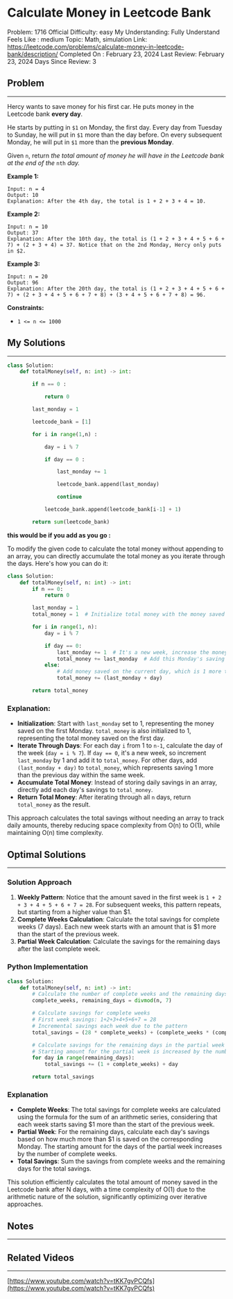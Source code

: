 # Calculate Money in Leetcode Bank

Problem: 1716
Official Difficulty: easy
My Understanding: Fully Understand
Feels Like : medium
Topic: Math, simulation
Link: https://leetcode.com/problems/calculate-money-in-leetcode-bank/description/
Completed On : February 23, 2024
Last Review: February 23, 2024
Days Since Review: 3

## Problem

---

Hercy wants to save money for his first car. He puts money in the Leetcode bank **every day**.

He starts by putting in `$1` on Monday, the first day. Every day from Tuesday to Sunday, he will put in `$1` more than the day before. On every subsequent Monday, he will put in `$1` more than the **previous Monday**.

Given `n`, return *the total amount of money he will have in the Leetcode bank at the end of the* `nth` *day.*

**Example 1:**

```
Input: n = 4
Output: 10
Explanation: After the 4th day, the total is 1 + 2 + 3 + 4 = 10.
```

**Example 2:**

```
Input: n = 10
Output: 37
Explanation: After the 10th day, the total is (1 + 2 + 3 + 4 + 5 + 6 + 7) + (2 + 3 + 4) = 37. Notice that on the 2nd Monday, Hercy only puts in $2.
```

**Example 3:**

```
Input: n = 20
Output: 96
Explanation: After the 20th day, the total is (1 + 2 + 3 + 4 + 5 + 6 + 7) + (2 + 3 + 4 + 5 + 6 + 7 + 8) + (3 + 4 + 5 + 6 + 7 + 8) = 96.
```

**Constraints:**

- `1 <= n <= 1000`

## My Solutions

---

```python
class Solution:
    def totalMoney(self, n: int) -> int:

        if n == 0 :

            return 0

        last_monday = 1

        leetcode_bank = [1]

        for i in range(1,n) : 

            day = i % 7 

            if day == 0 : 

                last_monday += 1

                leetcode_bank.append(last_monday)

                continue

            leetcode_bank.append(leetcode_bank[i-1] + 1)

        return sum(leetcode_bank)
```

**this would be if you add as you go :** 

To modify the given code to calculate the total money without appending to an array, you can directly accumulate the total money as you iterate through the days. Here's how you can do it:

```python
class Solution:
    def totalMoney(self, n: int) -> int:
        if n == 0:
            return 0

        last_monday = 1
        total_money = 1  # Initialize total money with the money saved on the first day

        for i in range(1, n):
            day = i % 7

            if day == 0:
                last_monday += 1  # It's a new week, increase the money saved on Monday by 1
                total_money += last_monday  # Add this Monday's saving to the total
            else:
                # Add money saved on the current day, which is 1 more than the previous day
                total_money += (last_monday + day)

        return total_money

```

### Explanation:

- **Initialization**: Start with `last_monday` set to 1, representing the money saved on the first Monday. `total_money` is also initialized to 1, representing the total money saved on the first day.
- **Iterate Through Days**: For each day `i` from 1 to `n-1`, calculate the day of the week (`day = i % 7`). If `day == 0`, it's a new week, so increment `last_monday` by 1 and add it to `total_money`. For other days, add `(last_monday + day)` to `total_money`, which represents saving 1 more than the previous day within the same week.
- **Accumulate Total Money**: Instead of storing daily savings in an array, directly add each day's savings to `total_money`.
- **Return Total Money**: After iterating through all `n` days, return `total_money` as the result.

This approach calculates the total savings without needing an array to track daily amounts, thereby reducing space complexity from O(n) to O(1), while maintaining O(n) time complexity.

## Optimal Solutions

---

### Solution Approach

1. **Weekly Pattern**: Notice that the amount saved in the first week is `1 + 2 + 3 + 4 + 5 + 6 + 7 = 28`. For subsequent weeks, this pattern repeats, but starting from a higher value than $1.
2. **Complete Weeks Calculation**: Calculate the total savings for complete weeks (7 days). Each new week starts with an amount that is $1 more than the start of the previous week.
3. **Partial Week Calculation**: Calculate the savings for the remaining days after the last complete week.

### Python Implementation

```python
class Solution:
    def totalMoney(self, n: int) -> int:
        # Calculate the number of complete weeks and the remaining days
        complete_weeks, remaining_days = divmod(n, 7)

        # Calculate savings for complete weeks
        # First week savings: 1+2+3+4+5+6+7 = 28
        # Incremental savings each week due to the pattern
        total_savings = (28 * complete_weeks) + (complete_weeks * (complete_weeks - 1) // 2) * 7

        # Calculate savings for the remaining days in the partial week
        # Starting amount for the partial week is increased by the number of complete weeks
        for day in range(remaining_days):
            total_savings += (1 + complete_weeks) + day

        return total_savings
```

### Explanation

- **Complete Weeks**: The total savings for complete weeks are calculated using the formula for the sum of an arithmetic series, considering that each week starts saving $1 more than the start of the previous week.
- **Partial Week**: For the remaining days, calculate each day's savings based on how much more than $1 is saved on the corresponding Monday. The starting amount for the days of the partial week increases by the number of complete weeks.
- **Total Savings**: Sum the savings from complete weeks and the remaining days for the total savings.

This solution efficiently calculates the total amount of money saved in the Leetcode bank after N days, with a time complexity of O(1) due to the arithmetic nature of the solution, significantly optimizing over iterative approaches.

## Notes

---

 

## Related Videos

---

[https://www.youtube.com/watch?v=tKK7gvPCQfs](https://www.youtube.com/watch?v=tKK7gvPCQfs)